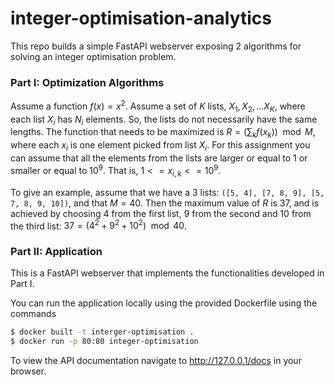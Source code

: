 # integer-optimisation-analytics

This repo builds a simple FastAPI webserver exposing 2 algorithms for solving an integer optimisation problem.

### Part I: Optimization Algorithms
Assume a function $f(x)=x^2$. Assume a set of $K$ lists, $X_{1},X_{2},...X_{K}$, where each list $X_{i}$ has $N_{i}$ elements. So, the lists do not necessarily have the same lengths. The function that needs to be maximized is $R = (\sum_{k}f(x_{k}))\mod M$, where each $x_{i}$ is one element picked from list $X_{i}$. For this assignment you can assume that all the elements from the lists are larger or equal to $1$ or smaller or equal to $10^9$. That is, $1 <= x_{i,k} <= 10^9$.

To give an example, assume that we have a 3 lists: `([5, 4], [7, 8, 9], [5, 7, 8, 9, 10])`, and that $M=40$. Then the maximum value of $R$ is 37, and is achieved by choosing 4 from the first list, 9 from the second and 10 from the third list: $37=(4^2+9^2+10^2)\mod 40$.

### Part II: Application
This is a FastAPI webserver that implements the functionalities developed in Part I.

You can run the application locally using the provided Dockerfile using the commands
```sh
$ docker built -t interger-optimisation .
$ docker run -p 80:80 integer-optimisation
```

To view the API documentation navigate to http://127.0.0.1/docs in your browser.
